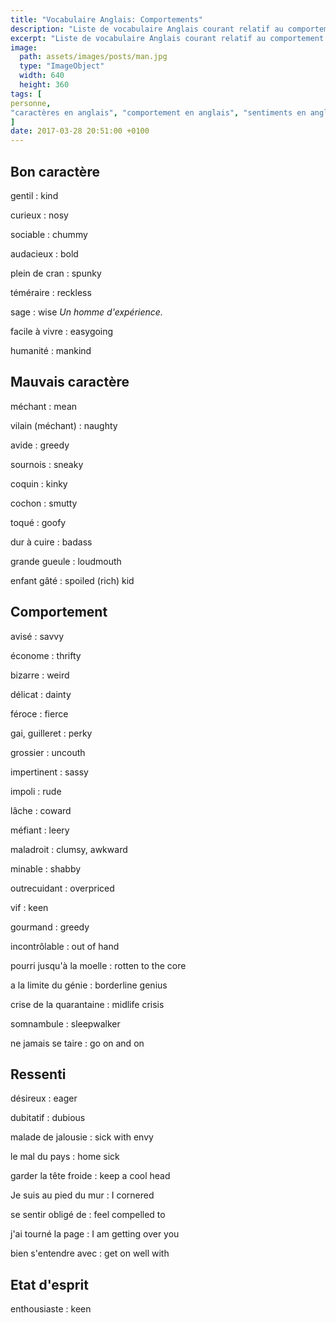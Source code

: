 ```yaml
---
title: "Vocabulaire Anglais: Comportements"
description: "Liste de vocabulaire Anglais courant relatif au comportement d'une personne."
excerpt: "Liste de vocabulaire Anglais courant relatif au comportement d'une personne."
image:
  path: assets/images/posts/man.jpg
  type: "ImageObject"
  width: 640
  height: 360
tags: [
personne,
"caractères en anglais", "comportement en anglais", "sentiments en anglais", "characters in French", "behaviors in French", "feelings in french"
]
date: 2017-03-28 20:51:00 +0100
---
```


## Bon caractère

gentil
: kind

curieux
: nosy

sociable
: chummy

audacieux
: bold

plein de cran
: spunky

téméraire
: reckless

sage
: wise
*Un homme d'expérience.*

facile à vivre
: easygoing

humanité
: mankind


## Mauvais caractère

méchant
: mean

vilain (méchant)
: naughty

avide
: greedy

sournois
: sneaky

coquin
: kinky

cochon
: smutty

toqué
: goofy

dur à cuire
: badass

grande gueule
: loudmouth

enfant gâté
: spoiled (rich) kid


## Comportement

avisé
: savvy

économe
: thrifty

bizarre
: weird

délicat
: dainty

féroce
: fierce

gai, guilleret
: perky

grossier
: uncouth

impertinent
: sassy

impoli
: rude

lâche
: coward

méfiant
: leery

maladroit
: clumsy, awkward

minable
: shabby

outrecuidant
: overpriced

vif
: keen

gourmand
: greedy

incontrôlable
: out of hand

pourri jusqu'à la moelle
: rotten to the core

a la limite du génie
: borderline genius

crise de la quarantaine
: midlife crisis

somnambule
: sleepwalker

ne jamais se taire
: go on and on


## Ressenti

désireux
: eager

dubitatif
: dubious

malade de jalousie
: sick with envy

le mal du pays
: home sick

garder la tête froide
: keep a cool head

Je suis au pied du mur
: I cornered

se sentir obligé de
: feel compelled to

j'ai tourné la page
: I am getting over you

bien s'entendre avec
: get on well with


## Etat d'esprit

enthousiaste
: keen
